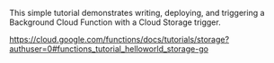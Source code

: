 This simple tutorial demonstrates writing, deploying, and triggering a Background Cloud Function with a Cloud Storage trigger.

https://cloud.google.com/functions/docs/tutorials/storage?authuser=0#functions_tutorial_helloworld_storage-go